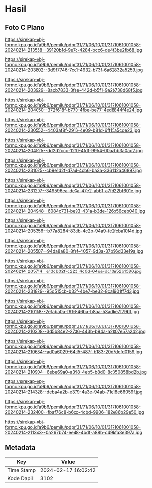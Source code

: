# Hasil

## Foto C Plano

https://sirekap-obj-formc.kpu.go.id/a9b6/pemilu/pdpr/31/71/06/10/01/3171061001058-20240214-213558--39120b1d-9e7c-4284-bcc6-de4f3be2fb68.jpg

https://sirekap-obj-formc.kpu.go.id/a9b6/pemilu/pdpr/31/71/06/10/01/3171061001058-20240214-203802--3d9f7746-7cc1-4932-b73f-6a62832a5259.jpg

https://sirekap-obj-formc.kpu.go.id/a9b6/pemilu/pdpr/31/71/06/10/01/3171061001058-20240214-203929--8acb7833-3fee-442d-b5f1-9a2b738d68f5.jpg

https://sirekap-obj-formc.kpu.go.id/a9b6/pemilu/pdpr/31/71/06/10/01/3171061001058-20240214-204050--372f618f-b770-4fbe-be77-4ed8844f4e24.jpg

https://sirekap-obj-formc.kpu.go.id/a9b6/pemilu/pdpr/31/71/06/10/01/3171061001058-20240214-230552--4403af8f-2916-4e09-b81d-6ff15a5cde23.jpg

https://sirekap-obj-formc.kpu.go.id/a9b6/pemilu/pdpr/31/71/06/10/01/3171061001058-20240214-204525--dd2d2ccc-1210-4fdf-9954-00aabb3a0ac2.jpg

https://sirekap-obj-formc.kpu.go.id/a9b6/pemilu/pdpr/31/71/06/10/01/3171061001058-20240214-231025--cb9e1d2f-d7ad-4cb6-ba3a-3361d2a46897.jpg

https://sirekap-obj-formc.kpu.go.id/a9b6/pemilu/pdpr/31/71/06/10/01/3171061001058-20240214-231207--349596ea-de3a-47e2-abb1-a7fd22bf601e.jpg

https://sirekap-obj-formc.kpu.go.id/a9b6/pemilu/pdpr/31/71/06/10/01/3171061001058-20240214-204948--6084c731-be93-431a-b3de-126b56ceb040.jpg

https://sirekap-obj-formc.kpu.go.id/a9b6/pemilu/pdpr/31/71/06/10/01/3171061001058-20240214-205356--b77a8284-83db-4c2b-94a9-fe2fcba10f4d.jpg

https://sirekap-obj-formc.kpu.go.id/a9b6/pemilu/pdpr/31/71/06/10/01/3171061001058-20240214-205507--94da8a80-8fef-4057-9d3a-37b56d33e19a.jpg

https://sirekap-obj-formc.kpu.go.id/a9b6/pemilu/pdpr/31/71/06/10/01/3171061001058-20240214-205714--e13cb02f-c222-4c6d-84ea-dc10a52b1396.jpg

https://sirekap-obj-formc.kpu.go.id/a9b6/pemilu/pdpr/31/71/06/10/01/3171061001058-20240214-231829--95d515cb-b33f-4be7-be32-8ca1901ff7d3.jpg

https://sirekap-obj-formc.kpu.go.id/a9b6/pemilu/pdpr/31/71/06/10/01/3171061001058-20240214-210158--2e1aba0a-f916-46ba-b8aa-53adbe7f79b1.jpg

https://sirekap-obj-formc.kpu.go.id/a9b6/pemilu/pdpr/31/71/06/10/01/3171061001058-20240214-210308--3d5b84e2-2736-443b-b94a-a2807e57a242.jpg

https://sirekap-obj-formc.kpu.go.id/a9b6/pemilu/pdpr/31/71/06/10/01/3171061001058-20240214-210634--ad0a6029-64d5-487f-b183-20d7dcfd0159.jpg

https://sirekap-obj-formc.kpu.go.id/a9b6/pemilu/pdpr/31/71/06/10/01/3171061001058-20240214-210904--6ebe69a0-a398-4eb5-b8d0-8c350858bd2b.jpg

https://sirekap-obj-formc.kpu.go.id/a9b6/pemilu/pdpr/31/71/06/10/01/3171061001058-20240214-214328--deba4a2b-e379-4a3e-94ab-71e18e66059f.jpg

https://sirekap-obj-formc.kpu.go.id/a9b6/pemilu/pdpr/31/71/06/10/01/3171061001058-20240214-232400--fbaf76c8-b6cc-4cbd-9906-182e86b29e50.jpg

https://sirekap-obj-formc.kpu.go.id/a9b6/pemilu/pdpr/31/71/06/10/01/3171061001058-20240214-211343--0a267b74-ee48-4bdf-a88b-c49bfa3e397a.jpg


## Metadata

| Key        | Value               |
| ---------- | ------------------- |
| Time Stamp | 2024-02-17 16:02:42 |
| Kode Dapil | 3102                |



